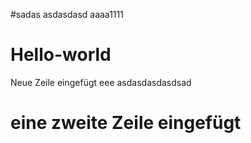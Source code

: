 
#sadas
asdasdasd
aaaa1111

# Hello-world
Neue Zeile eingefügt
eee
asdasdasdasdsad

# eine zweite Zeile eingefügt
